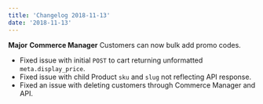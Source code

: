 ```yaml
---
title: 'Changelog 2018-11-13'
date: '2018-11-13'
---
```

**Major** **Commerce Manager** Customers can now bulk add promo codes.
- Fixed issue with initial `POST` to cart returning unformatted `meta.display_price`.
- Fixed issue with child Product `sku` and `slug` not reflecting API response.
- Fixed an issue with deleting customers through Commerce Manager and API.
